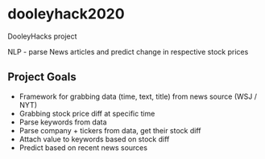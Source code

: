 # dooleyhack2020
DooleyHacks project

NLP - parse News articles and predict change in respective stock prices

## Project Goals
- Framework for grabbing data (time, text, title) from news source (WSJ / NYT)
- Grabbing stock price diff at specific time
- Parse keywords from data
- Parse company + tickers from data, get their stock diff
- Attach value to keywords based on stock diff
- Predict based on recent news sources
